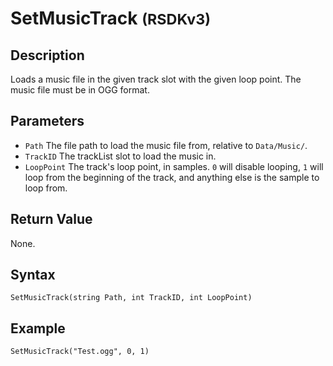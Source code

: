 # SetMusicTrack <small>(RSDKv3)</small>

## Description
Loads a music file in the given track slot with the given loop point. The music file must be in OGG format.

## Parameters
- `Path`
The file path to load the music file from, relative to `Data/Music/`.
- `TrackID`
The trackList slot to load the music in.
- `LoopPoint`
The track's loop point, in samples. `0` will disable looping, `1` will loop from the beginning of the track, and anything else is the sample to loop from.

## Return Value
None.

## Syntax
```
SetMusicTrack(string Path, int TrackID, int LoopPoint)
```

## Example
```
SetMusicTrack("Test.ogg", 0, 1)
```